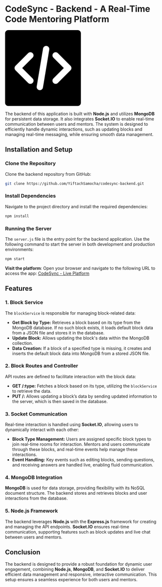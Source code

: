 # CodeSync - Backend - A Real-Time Code Mentoring Platform

<img src="public/img/code-icon.png"  width="250"  />

The backend of this application is built with **Node.js** and utilizes **MongoDB** for persistent data storage. It also integrates **Socket.IO** to enable real-time communication between users and mentors. The system is designed to efficiently handle dynamic interactions, such as updating blocks and managing real-time messaging, while ensuring smooth data management.

## Installation and Setup

### Clone the Repository

Clone the backend repository from GitHub:

```bash
git clone https://github.com/YiftachSamocha/codesync-backend.git
```

### Install Dependencies

Navigate to the project directory and install the required dependencies:

```bash
npm install
```

### Running the Server

The `server.js` file is the entry point for the backend application. Use the following command to start the server in both development and production environments:

```bash
npm start
```

**Visit the platform**: Open your browser and navigate to the following URL to access the app:
    [CodeSync - Live Platform](https://codesync-71hs.onrender.com)

## Features

### 1. **Block Service**

The `blockService` is responsible for managing block-related data:
- **Get Block by Type:** Retrieves a block based on its type from the MongoDB database. If no such block exists, it loads default block data from a JSON file and stores it in the database.
- **Update Block:** Allows updating the block's data within the MongoDB collection.
- **Data Creation:** If a block of a specified type is missing, it creates and inserts the default block data into MongoDB from a stored JSON file.

### 2. **Block Routes and Controller**

API routes are defined to facilitate interaction with the block data:
- **GET /:type:** Fetches a block based on its type, utilizing the `blockService` to retrieve the data.
- **PUT /:** Allows updating a block’s data by sending updated information to the server, which is then saved in the database.

### 3. **Socket Communication**

Real-time interaction is handled using **Socket.IO**, allowing users to dynamically interact with each other:
- **Block Type Management:** Users are assigned specific block types to join real-time rooms for interaction. Mentors and users communicate through these blocks, and real-time events help manage these interactions.
- **Event Handling:** Key events such as editing blocks, sending questions, and receiving answers are handled live, enabling fluid communication.

### 4. **MongoDB Integration**

**MongoDB** is used for data storage, providing flexibility with its NoSQL document structure. The backend stores and retrieves blocks and user interactions from the database.

### 5. **Node.js Framework**

The backend leverages **Node.js** with the **Express.js** framework for creating and managing the API endpoints. **Socket.IO** ensures real-time communication, supporting features such as block updates and live chat between users and mentors.

## Conclusion

The backend is designed to provide a robust foundation for dynamic user engagement, combining **Node.js**, **MongoDB**, and **Socket.IO** to deliver efficient data management and responsive, interactive communication. This setup ensures a seamless experience for both users and mentors.